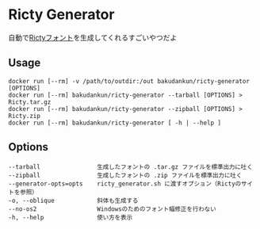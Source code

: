 # Ricty Generator

自動で[Rictyフォント](https://github.com/yascentur/Ricty)を生成してくれるすごいやつだよ


## Usage

```
docker run [--rm] -v /path/to/outdir:/out bakudankun/ricty-generator [OPTIONS]
docker run [--rm] bakudankun/ricty-generator --tarball [OPTIONS] > Ricty.tar.gz
docker run [--rm] bakudankun/ricty-generator --zipball [OPTIONS] > Ricty.zip
docker run [--rm] bakudankun/ricty-generator [ -h | --help ]
```


## Options

```
--tarball                生成したフォントの .tar.gz ファイルを標準出力に吐く
--zipball                生成したフォントの .zip ファイルを標準出力に吐く
--generator-opts=opts    ricty_generator.sh に渡すオプション（Rictyのサイトを参照）
-o, --oblique            斜体も生成する
--no-os2                 Windowsのためのフォント幅修正を行わない
-h, --help               使い方を表示
```

